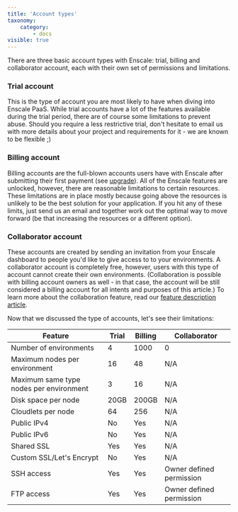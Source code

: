 ```yaml
---
title: 'Account types'
taxonomy:
    category:
        - docs
visible: true
---
```


There are three basic account types with Enscale: trial, billing and collaborator account, each with their own set of permissions and limitations. 

### Trial account

This is the type of account you are most likely to have when diving into Enscale PaaS. While trial accounts have a lot of the features available during the trial period, there are of course some limitations to prevent abuse. Should you require a less restrictive trial, don't hesitate to email us with more details about your project and requirements for it - we are known to be flexible ;)

### Billing account

Billing accounts are the full-blown accounts users have with Enscale after submitting their first payment (see [upgrade](/account-and-billing/trial-account/upgrade)). All of the Enscale features are unlocked, however, there are reasonable limitations to certain resources. These limitations are in place mostly because going above the resources is unlikely to be the best solution for your application. If you hit any of these limits, just send us an email and together work out the optimal way to move forward (be that increasing the resources or a different option).

### Collaborator account

These accounts are created by sending an invitation from your Enscale dashboard to people you'd like to give access to to your environments. A collaborator account is completely free, however, users with this type of account cannot create their own environments. (Collaboration is possible with billing account owners as well - in that case, the account will be still considered a billing account for all intents and purposes of this article.) To learn more about the collaboration feature, read our [feature description article](/features/collaboration).

Now that we discussed the type of accounts, let's see their limitations:

|Feature|Trial|Billing|Collaborator|
|---|---|---|---|
|Number of environments|4|1000|0|
|Maximum nodes per environment|16|48|N/A|
|Maximum same type nodes per environment|3|16|N/A|
|Disk space per node|20GB|200GB|N/A|
|Cloudlets per node|64|256|N/A|
|Public IPv4|No|Yes|N/A|
|Public IPv6|No|Yes|N/A|
|Shared SSL|Yes|Yes|N/A|
|Custom SSL/Let's Encrypt|No|Yes|N/A|
|SSH access|Yes|Yes|Owner defined permission|
|FTP access|Yes|Yes|Owner defined permission|








